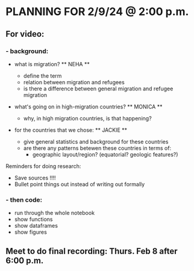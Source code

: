 # PLANNING FOR 2/9/24 @ 2:00 p.m.

## For video: 

### - background: 
  - what is migration? ** NEHA **
    - define the term 
    - relation between migration and refugees
    - is there a difference between general migration and refugee migration 

  - what's going on in high-migration countries? ** MONICA ** 
    - why, in high migration countries, is that happening? 

  - for the countries that we chose: ** JACKIE ** 
    - give general statistics and background for these countries 
    - are there any patterns betewen these countries in terms of: 
      - geographic layout/region? (equatorial? geologic features?)

Reminders for doing research: 
- Save sources !!!!
- Bullet point things out instead of writing out formally
  
### - then code: 
  - run through the whole notebook
  - show functions
  - show dataframes
  - show figures

## Meet to do final recording: Thurs. Feb 8 after 6:00 p.m.
